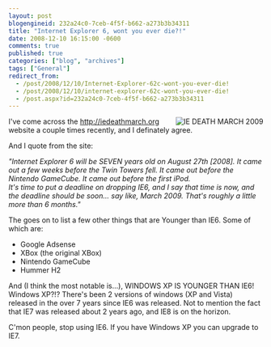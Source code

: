 ```yaml
---
layout: post
blogengineid: 232a24c0-7ceb-4f5f-b662-a273b3b34311
title: "Internet Explorer 6, wont you ever die?!"
date: 2008-12-10 16:15:00 -0600
comments: true
published: true
categories: ["blog", "archives"]
tags: ["General"]
redirect_from: 
  - /post/2008/12/10/Internet-Explorer-62c-wont-you-ever-die!
  - /post/2008/12/10/internet-explorer-62c-wont-you-ever-die!
  - /post.aspx?id=232a24c0-7ceb-4f5f-b662-a273b3b34311
---
```

<!-- more -->
<p>
<a href="http://iedeathmarch.org"><img src="/images/postsiedeathmarch2009badge.png" border="0" alt="IE DEATH MARCH 2009" align="right" /></a>I&#39;ve come across the <a href="http://iedeathmarch.org">http://iedeathmarch.org</a> website a couple times recently, and I definately agree.
</p>
<p>
And I quote from the site:
</p>
<p>
<em>&quot;Internet Explorer 6 will be SEVEN years old on August 27th [2008]. It came out a few weeks before the Twin Towers fell. It came out before the Nintendo GameCube. It came out before the first iPod.<br />
It&#39;s time to put a deadline on dropping IE6, and I say that time is now, and the deadline should be soon... say like, March 2009. That&#39;s roughly a little more than 6 months.&quot; </em>
</p>
<p>
The goes on to list a few other things that are Younger than IE6. Some of which are:
</p>
<ul>
	<li>Google Adsense</li>
	<li>XBox (the original XBox)</li>
	<li>Nintendo GameCube</li>
	<li>Hummer H2</li>
</ul>
<p>
And (I think the most notable is...), WINDOWS XP IS YOUNGER THAN IE6! Windows XP?!? There&#39;s been 2 versions of windows (XP and Vista) released in the over 7 years since IE6 was released. Not to mention the fact that IE7 was released about 2 years ago, and IE8 is on the horizon.
</p>
<p>
C&#39;mon people, stop using IE6. If you have Windows XP you can upgrade to IE7.
</p>
